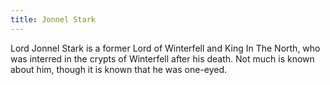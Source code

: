 ```yaml
---
title: Jonnel Stark
---
```


Lord Jonnel Stark is a former Lord of Winterfell and King In The North, who was interred in the crypts of Winterfell after his death. Not much is known about him, though it is known that he was one-eyed. 


